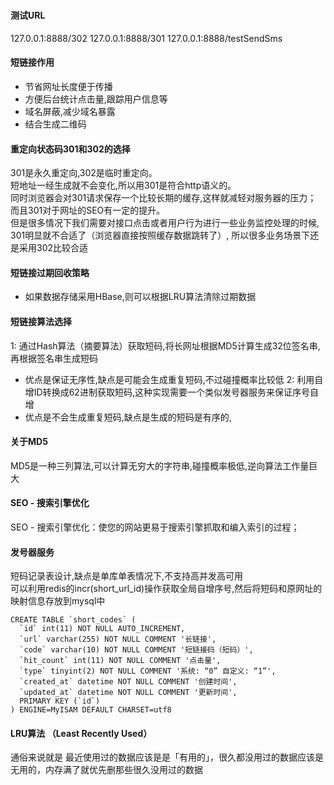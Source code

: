 #
#### 测试URL
127.0.0.1:8888/302
127.0.0.1:8888/301
127.0.0.1:8888/testSendSms

#### 短链接作用
+ 节省网址长度便于传播
+ 方便后台统计点击量,跟踪用户信息等
+ 域名屏蔽,减少域名暴露
+ 结合生成二维码


#### 重定向状态码301和302的选择
301是永久重定向,302是临时重定向。  
短地址一经生成就不会变化,所以用301是符合http语义的。  
同时浏览器会对301请求保存一个比较长期的缓存,这样就减轻对服务器的压力；  
而且301对于网址的SEO有一定的提升。  
但是很多情况下我们需要对接口点击或者用户行为进行一些业务监控处理的时候,  
301明显就不合适了（浏览器直接按照缓存数据跳转了）, 所以很多业务场景下还是采用302比较合适

#### 短链接过期回收策略
+ 如果数据存储采用HBase,则可以根据LRU算法清除过期数据

#### 短链接算法选择
1: 通过Hash算法（摘要算法）获取短码,将长网址根据MD5计算生成32位签名串,再根据签名串生成短码
+ 优点是保证无序性,缺点是可能会生成重复短码,不过碰撞概率比较低
2: 利用自增ID转换成62进制获取短码,这种实现需要一个类似发号器服务来保证序号自增
+ 优点是不会生成重复短码,缺点是生成的短码是有序的,

#### 关于MD5
MD5是一种三列算法,可以计算无穷大的字符串,碰撞概率极低,逆向算法工作量巨大

#### SEO - 搜索引擎优化
SEO - 搜索引擎优化：使您的网站更易于搜索引擎抓取和编入索引的过程；

#### 发号器服务
短码记录表设计,缺点是单库单表情况下,不支持高并发高可用  
可以利用redis的incr(short_url_id)操作获取全局自增序号,然后将短码和原网址的映射信息存放到mysql中
```
CREATE TABLE `short_codes` (
  `id` int(11) NOT NULL AUTO_INCREMENT,
  `url` varchar(255) NOT NULL COMMENT '长链接',
  `code` varchar(10) NOT NULL COMMENT '短链接码（短码）',
  `hit_count` int(11) NOT NULL COMMENT '点击量',
  `type` tinyint(2) NOT NULL COMMENT '系统: “0” 自定义: “1”',
  `created_at` datetime NOT NULL COMMENT '创建时间',
  `updated_at` datetime NOT NULL COMMENT '更新时间',
  PRIMARY KEY (`id`)
) ENGINE=MyISAM DEFAULT CHARSET=utf8
```

#### LRU算法 （Least Recently Used）
通俗来说就是 最近使用过的数据应该是是「有用的」，很久都没用过的数据应该是无用的，内存满了就优先删那些很久没用过的数据


